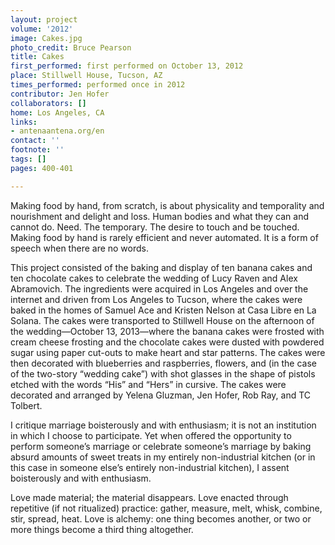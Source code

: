 ```yaml
---
layout: project
volume: '2012'
image: Cakes.jpg
photo_credit: Bruce Pearson
title: Cakes
first_performed: first performed on October 13, 2012
place: Stillwell House, Tucson, AZ
times_performed: performed once in 2012
contributor: Jen Hofer
collaborators: []
home: Los Angeles, CA
links:
- antenaantena.org/en
contact: ''
footnote: ''
tags: []
pages: 400-401

---
```


Making food by hand, from scratch, is about physicality and temporality and nourishment and delight and loss. Human bodies and what they can and cannot do. Need. The temporary. The desire to touch and be touched. Making food by hand is rarely efficient and never automated. It is a form of speech when there are no words.

This project consisted of the baking and display of ten banana cakes and ten chocolate cakes to celebrate the wedding of Lucy Raven and Alex Abramovich. The ingredients were acquired in Los Angeles and over the internet and driven from Los Angeles to Tucson, where the cakes were baked in the homes of Samuel Ace and Kristen Nelson at Casa Libre en La Solana. The cakes were transported to Stillwell House on the afternoon of the wedding—October 13, 2013—where the banana cakes were frosted with cream cheese frosting and the chocolate cakes were dusted with powdered sugar using paper cut-outs to make heart and star patterns. The cakes were then decorated with blueberries and raspberries, flowers, and (in the case of the two-story “wedding cake”) with shot glasses in the shape of pistols etched with the words “His” and “Hers” in cursive. The cakes were decorated and arranged by Yelena Gluzman, Jen Hofer, Rob Ray, and TC Tolbert.

I critique marriage boisterously and with enthusiasm; it is not an institution in which I choose to participate. Yet when offered the opportunity to perform someone’s marriage or celebrate someone’s marriage by baking absurd amounts of sweet treats in my entirely non-industrial kitchen (or in this case in someone else’s entirely non-industrial kitchen), I assent boisterously and with enthusiasm.

Love made material; the material disappears. Love enacted through repetitive (if not ritualized) practice: gather, measure, melt, whisk, combine, stir, spread, heat. Love is alchemy: one thing becomes another, or two or more things become a third thing altogether.
